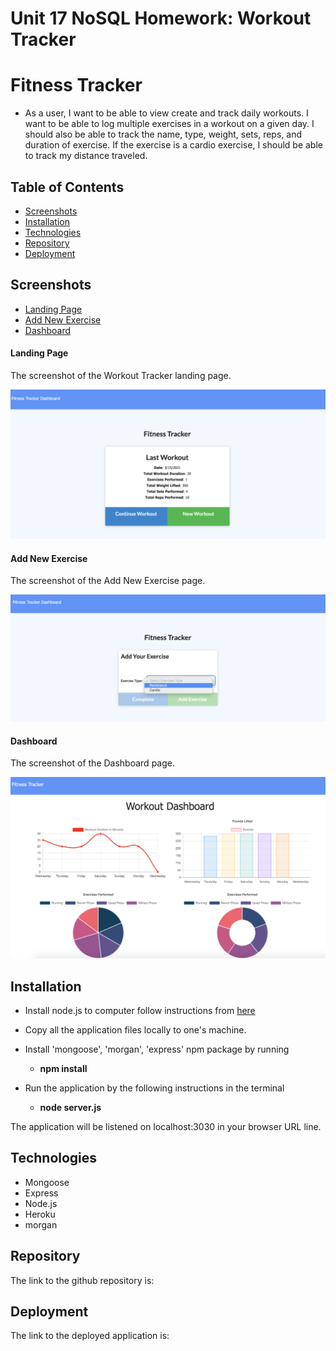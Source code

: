 # Unit 17 NoSQL Homework: Workout Tracker


# Fitness Tracker

* As a user, I want to be able to view create and track daily workouts. I want to be able to log multiple exercises in a workout on a given day. I should also be able to track the name, type, weight, sets, reps, and duration of exercise. If the exercise is a cardio exercise, I should be able to track my distance traveled. 


## Table of Contents
* [Screenshots](#Screenshots)
* [Installation](#Installation)
* [Technologies](#Technologies)
* [Repository](#Repository)
* [Deployment](#Deployment)

## Screenshots
* [Landing Page](#public/assets/landingpage.png)
* [Add New Exercise](#public/assets/newworkout.png)
* [Dashboard](#public/assets/dashboard.png)

#### Landing Page
The screenshot of the Workout Tracker landing page.

<p align="center">
  <img src="./public/assets/landingpage.png" alt="landing page">
</p>

#### Add New Exercise
The screenshot of the Add New Exercise page.

<p align="center">
  <img src="./public/assets/newworkout.png" alt="add exercise screen">
</p>

#### Dashboard
The screenshot of the Dashboard page.

<p align="center">
  <img src="./public/assets/dashboard.png" alt="dashboard">
</p>

## Installation

* Install node.js to computer follow instructions from  [here](https://nodejs.org/en/)
* Copy all the application files locally to one's machine.
* Install 'mongoose', 'morgan', 'express' npm package by running 

    * **npm install**

* Run the application by the following instructions in the terminal

    * **node server.js**

The application will be listened on localhost:3030 in your browser URL line.


## Technologies

* Mongoose
* Express
* Node.js
* Heroku
* morgan

## Repository

The link to the github repository is:  

## Deployment

The link to the deployed application is: 
